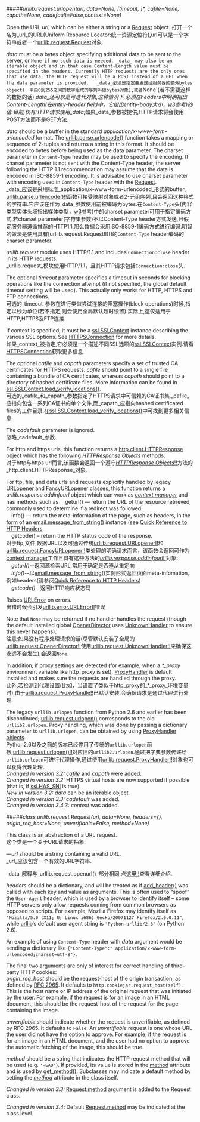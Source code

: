 #####_urllib.request.urlopen(url, data=None, [timeout, ]*, cafile=None, capath=None, cadefault=False,context=None)_

Open the URL _url_, which can be either a string or a [Request](https://docs.python.org/3/library/urllib.request.html#urllib.request.Request) object.
打开一个名为_url_的URL(Uniform Resource Locator:统一资源定位符),url可以是一个字符串或者一个[urllib.request.Request](#urllib.request.Request)对象.   

_data_ must be a bytes object specifying additional data to be sent to the server, or `None if no such data is needed. _data_ may also be an iterable object and in that case Content-Length value must be specified in the headers. Currently HTTP requests are the only ones that use data; the HTTP request will be a POST instead of a GET when the data parameter is provided.  
_data_必须是指定要发送给服务器的额外bytes object(一串由0到255之间的数字组成的序列叫做bytes对象),或者`None`(若不需要这样的数据的话)._data_还可以是可迭代对象,这种情况下,必须在headers中明确指出Content-Length(在entity-header field中，它指出entity-body大小，[w3](http://www.w3.org/Protocols/rfc2616/rfc2616-sec14.html)参考)的值.目前,仅有HTTP请求使用_data_;如果_data_参数被提供,HTTP请求将会使用POST方法而不是GET方法.  

_data_ should be a buffer in the standard _application/x-www-form-urlencoded_ format. The [urllib.parse.urlencode()](https://docs.python.org/3/library/urllib.parse.html#urllib.parse.urlencode) function takes a mapping or sequence of 2-tuples and returns a string in this format. It should be encoded to bytes before being used as the data parameter. The charset parameter in `Content-Type` header may be used to specify the encoding. If charset parameter is not sent with the Content-Type header, the server following the HTTP 1.1 recommendation may assume that the data is encoded in ISO-8859-1 encoding. It is advisable to use charset parameter with encoding used in `Content-Type` header with the [Request](https://docs.python.org/3/library/urllib.request.html#urllib.request.Request).  
_data_应该是采用标准_application/x-www-form-urlencoded_形式的buffer。 [urllib.parse.urlencode()!!]()函数可接受映射对象或者2-元组序列,且会返回这种格式的字符串.它应该在作为_data_参数使用前被编码为bytes.在`Content-Type`头(内容类型实体头域指出媒体类型，[w3](http://www.w3.org/Protocols/rfc2616/rfc2616-sec14.html)参考)中的charset parameter可用于指定编码方式.若charset parameter(字符集参数)不以Content-Type header方式发送,且假定服务器遵循推荐的HTTP1.1,那么数据会采用ISO-8859-1编码方式进行编码.明智的做法是使用具有[urllib.request.Request!!)[]的`Content-Type` header编码的charset parameter.  

_urllib.request_ module uses HTTP/1.1 and includes `Connection:close` header in its HTTP requests.  
_urllib.request_模块使用HTTP/1.1，且其HTTP请求包括`Connection:close`头.  

The optional _timeout_ parameter specifies a timeout in seconds for blocking operations like the connection attempt (if not specified, the global default timeout setting will be used). This actually only works for HTTP, HTTPS and FTP connections.  
可选的_timeout_参数在进行类似尝试连接的阻塞操作(block operations)时候,指定以秒为单位(若不指定,则会使用全局默认超时设置).实际上,这仅适用于HTTP,HTTPS及FTP连接.   

If context is specified, it must be a [ssl.SSLContext](https://docs.python.org/3/library/ssl.html#ssl.SSLContext)  instance describing the various SSL options. See [HTTPSConnection](https://docs.python.org/3/library/http.client.html#http.client.HTTPSConnection) for more  details.  
如果_context_被指定,它必须是一个描述不同SSL选项的[ssl.SSLContext](https://docs.python.org/3/library/ssl.html#ssl.SSLContext)实例.请看[HTTPSConnection](https://docs.python.org/3/library/http.client.html#http.client.HTTPSConnection)获取更多信息.  

The optional _cafile_ and _capath_ parameters specify a set of trusted CA certificates for HTTPS requests. _cafile_ should point to a single file containing a bundle of CA certificates, whereas _capath_ should point to a directory of hashed certificate files. More information can be found in [ssl.SSLContext.load_verify_locations()](https://docs.python.org/3/library/ssl.html#ssl.SSLContext.load_verify_locations).  
可选的_cafile_和_capath_参数指定了HTTPS请求中可信赖的CA证书集._cafile_应指向包含一系列CA证书的单个文件,而_capath_应指向hashed certificated files的工作目录.在[ssl.SSLContext.load_verify_locations()](https://docs.python.org/3/library/ssl.html#ssl.SSLContext.load_verify_locations)中可找到更多相关信息.  

The _cadefault_ parameter is ignored.  
忽略_cadefault_参数.  

For http and https urls, this function returns a [http.client.HTTPResponse](https://docs.python.org/3/library/http.client.html#http.client.HTTPResponse) object which has the following [_HTTPResponse Objects_](https://docs.python.org/3/library/http.client.html#httpresponse-objects) methods.   
对于http与https url而言,该函数会返回一个遵守[_HTTPResponse Objects_!!]()方法的_http.client.HTTPResponse_对象.  

For ftp, file, and data urls and requests explicitly handled by legacy [URLopener](https://docs.python.org/3/library/urllib.request.html#urllib.request.URLopener) and [FancyURLopener](https://docs.python.org/3/library/urllib.request.html#urllib.request.FancyURLopener) classes, this function returns a _urllib.response.addinfourl_ object which can work as [_context manager_](https://docs.python.org/3/glossary.html#term-context-manager) and has methods such as
　geturl() — return the URL of the resource retrieved, commonly used to determine if a redirect was followed  
　info() — return the meta-information of the page, such as headers, in the form of an [email.message_from_string()](https://docs.python.org/3/library/email.parser.html#email.message_from_string) instance (see [Quick Reference to HTTP Headers](http://www.cs.tut.fi/~jkorpela/http.html)  
　getcode() – return the HTTP status code of the response.  
对于ftp,文件,数据URL以及可通过传统[urllib.request.URLopener!!]()和[urllib.request.FancyURLopener!!]()类处理的明确请求而言，该函数会返回可作为[context manager](https://docs.python.org/3/glossary.html#term-context-manager)工作且具有这些方法的[_urllib.response.addinfourl_!!]()对象:  
　_geturl()_--返回源检索URL,常用于确定是否遵从重定向  
　_info()_--以[email.message_from_string()](https://docs.python.org/3/library/email.parser.html#email.message_from_string)实例形式返回页面meta-infomation，例如headers(请参阅[Quick Reference to HTTP Headers](http://www.cs.tut.fi/~jkorpela/http.html))  
　_getcode()_--返回HTTP响应状态码  

Raises [URLError](https://docs.python.org/3/library/urllib.error.html#urllib.error.URLError) on errors.  
出错时候会引发[urllib.error.URLError!!]()错误  

Note that `None` may be returned if no handler handles the request (though the default installed global [OpenerDirector](https://docs.python.org/3/library/urllib.request.html#urllib.request.OpenerDirector) uses [UnknownHandler](https://docs.python.org/3/library/urllib.request.html#urllib.request.UnknownHandler) to ensure this never happens).  
注意:如果没有程序处理请求的话(尽管默认安装了全局的[urllib.request.OpenerDirector!!]()使用[urllib.request.UnknownHandler!!]()来确保这永远不会发生),会返回`None`.  

In addition, if proxy settings are detected (for example, when a _*\_proxy_ environment variable like http\_proxy is set), [ProxyHandler](https://docs.python.org/3/library/urllib.request.html#urllib.request.ProxyHandler) is default installed and makes sure the requests are handled through the proxy.  
此外,若检测到代理设置(比如，当设置了类似于http\_proxy的_*\_proxy_环境变量时),由于[urllib.request.ProxyHandle!!]()已默认安装,会确保请求是通过代理进行处理.   

The legacy `urllib.urlopen` function from Python 2.6 and earlier has been discontinued; [urllib.request.urlopen()](https://docs.python.org/3/library/urllib.request.html#urllib.request.urlopen) corresponds to the old `urllib2.urlopen`. Proxy handling, which was done by passing a dictionary parameter to `urllib.urlopen`, can be obtained by using [ProxyHandler objects](https://docs.python.org/3/library/urllib.request.html#urllib.request.ProxyHandler).  
Python2.6以及之前的版本已经停用了传统的`urllib.urlopen`函数;[urllib.request.urlopen()!!]()对应旧的`urllib2.urlopen`.通过把字典参数传递给`urllib.urlopen`可进行代理操作,通过使用[urllib.request.ProxyHandler!!]()对象也可以获得代理处理.  
_Changed in version 3.2:_ _cafile_ and _capath_ were added.  
_Changed in version 3.2:_ HTTPS virtual hosts are now supported if possible (that is, if [ssl.HAS_SNI](https://docs.python.org/3/library/ssl.html#ssl.HAS_SNI) is true).   
_New in version 3.2:_ _data_ can be an iterable object.  
_Changed in version 3.3:_ _cadefault_ was added.  
_Changed in version 3.4.3:_ _context_ was added.  

#####_class urllib.request.Request(url, data=None, headers={}, origin_req_host=None, unverifiable=False, method=None)_

This class is an abstraction of a URL request.  
这个类是一个关于URL请求的抽象.  

—_url_ should be a string containing a valid URL.  
_url_应该包含一个有效的URL字符串.  

_data_解释与_urllib.request.openurl()_部分相同,点[这里!!]()查看详细介绍.  

_headers_ should be a dictionary, and will be treated as if [add_header()](https://docs.python.org/3/library/urllib.request.html#urllib.request.Request.add_header) was called with each key and value as arguments. This is often used to “spoof” the `User-Agent` header, which is used by a browser to identify itself – some HTTP servers only allow requests coming from common browsers as opposed to scripts. For example, Mozilla Firefox may identify itself as `"Mozilla/5.0 (X11; U; Linux i686) Gecko/20071127 Firefox/2.0.0.11"`, while [urllib](https://docs.python.org/3/library/urllib.html#module-urllib)‘s default user agent string is `"Python-urllib/2.6"` (on Python 2.6).  

An example of using `Content-Type` header with _data_ argument would be sending a dictionary like `{"Content-Type":" application/x-www-form-urlencoded;charset=utf-8"}`.  

The final two arguments are only of interest for correct handling of third-party HTTP cookies:  
_origin\_req\_host_ should be the request-host of the origin transaction, as defined by [RFC 2965](http://tools.ietf.org/html/rfc2965.html). It defaults to `http.cookiejar.request_host(self)`. This is the host name or IP address of the original request that was initiated by the user. For example, if the request is for an image in an HTML document, this should be the request-host of the request for the page containing the image.  

_unverifiable_ should indicate whether the request is unverifiable, as defined by RFC 2965. It defaults to `False`. An _unverifiable_ request is one whose URL the user did not have the option to approve. For example, if the request is for an image in an HTML document, and the user had no option to approve the automatic fetching of the image, this should be true.  

_method_ should be a string that indicates the HTTP request method that will be used (e.g. `'HEAD'`). If provided, its value is stored in the [method](https://docs.python.org/3/library/urllib.request.html#urllib.request.Request.method) attribute and is used by [get_method()](https://docs.python.org/3/library/urllib.request.html#urllib.request.Request.get_method). Subclasses may indicate a default method by setting the [_method_](https://docs.python.org/3/library/urllib.request.html#urllib.request.Request.method) attribute in the class itself.

_Changed in version 3.3:_ [Request.method](https://docs.python.org/3/library/urllib.request.html#urllib.request.Request.method) argument is added to the Request class.

_Changed in version 3.4_: Default [Request.method](https://docs.python.org/3/library/urllib.request.html#urllib.request.Request.method) may be indicated at the class level.
